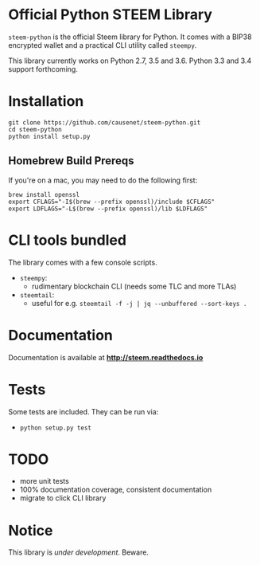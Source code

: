 # Official Python STEEM Library

`steem-python` is the official Steem library for Python. It comes with a
BIP38 encrypted wallet and a practical CLI utility called `steempy`.

This library currently works on Python 2.7, 3.5 and 3.6. Python 3.3 and 3.4 support forthcoming.

# Installation

```
git clone https://github.com/causenet/steem-python.git
cd steem-python
python install setup.py
```

## Homebrew Build Prereqs

If you're on a mac, you may need to do the following first:

```
brew install openssl
export CFLAGS="-I$(brew --prefix openssl)/include $CFLAGS"
export LDFLAGS="-L$(brew --prefix openssl)/lib $LDFLAGS"
```

# CLI tools bundled

The library comes with a few console scripts.

* `steempy`:
    * rudimentary blockchain CLI (needs some TLC and more TLAs)
* `steemtail`:
    * useful for e.g. `steemtail -f -j | jq --unbuffered --sort-keys .`

# Documentation

Documentation is available at **http://steem.readthedocs.io**

# Tests

Some tests are included.  They can be run via:

* `python setup.py test`

# TODO

* more unit tests
* 100% documentation coverage, consistent documentation
* migrate to click CLI library

# Notice

This library is *under development*.  Beware.
